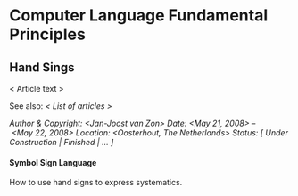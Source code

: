 ﻿Computer Language Fundamental Principles
========================================

## **Hand Sings**
< Article text >

See also: *< List of articles >*


*Author & Copyright: <Jan-Joost van Zon>        Date: <May 21, 2008> – <May 22, 2008>        Location: <Oosterhout, The Netherlands>        Status: [ Under Construction | Finished | … ]*

#### **Symbol Sign Language**
How to use hand signs to express systematics.

